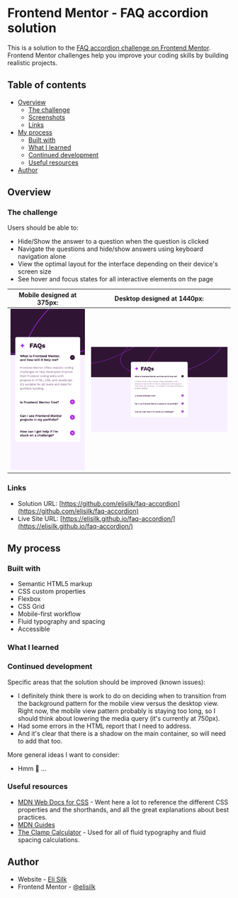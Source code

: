 # Frontend Mentor - FAQ accordion solution

This is a solution to the [FAQ accordion challenge on Frontend Mentor](https://www.frontendmentor.io/challenges/faq-accordion-wyfFdeBwBz). Frontend Mentor challenges help you improve your coding skills by building realistic projects.

## Table of contents

- [Overview](#overview)
  - [The challenge](#the-challenge)
  - [Screenshots](#screenshots)
  - [Links](#links)
- [My process](#my-process)
  - [Built with](#built-with)
  - [What I learned](#what-i-learned)
  - [Continued development](#continued-development)
  - [Useful resources](#useful-resources)
- [Author](#author)

## Overview

### The challenge

Users should be able to:

- Hide/Show the answer to a question when the question is clicked
- Navigate the questions and hide/show answers using keyboard navigation alone
- View the optimal layout for the interface depending on their device's screen size
- See hover and focus states for all interactive elements on the page

|        Mobile designed at 375px:         |        Desktop designed at 1440px:        |
| :--------------------------------------: | :---------------------------------------: |
| ![](./screenshots/screenshot-mobile.png) | ![](./screenshots/screenshot-desktop.png) |

### Links

- Solution URL: [https://github.com/elisilk/faq-accordion](https://github.com/elisilk/faq-accordion)
- Live Site URL: [https://elisilk.github.io/faq-accordion/](https://elisilk.github.io/faq-accordion/)

## My process

### Built with

- Semantic HTML5 markup
- CSS custom properties
- Flexbox
- CSS Grid
- Mobile-first workflow
- Fluid typography and spacing
- Accessible

### What I learned

### Continued development

Specific areas that the solution should be improved (known issues):

- I definitely think there is work to do on deciding when to transition from the background pattern for the mobile view versus the desktop view. Right now, the mobile view pattern probably is staying too long, so I should think about lowering the media query (it's currently at 750px).
- Had some errors in the HTML report that I need to address.
- And it's clear that there is a shadow on the main container, so will need to add that too.

More general ideas I want to consider:

- Hmm 🤔 ...

### Useful resources

- [MDN Web Docs for CSS](https://developer.mozilla.org/en-US/docs/Web/CSS) - Went here a lot to reference the different CSS properties and the shorthands, and all the great explanations about best practices.
- [MDN Guides](https://developer.mozilla.org/en-US/docs/Learn)
- [The Clamp Calculator](https://royalfig.github.io/fluid-typography-calculator/) - Used for all of fluid typography and fluid spacing calculations.

## Author

- Website - [Eli Silk](https://github.com/elisilk)
- Frontend Mentor - [@elisilk](https://www.frontendmentor.io/profile/elisilk)
